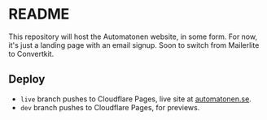# README

This repository will host the Automatonen website, in some form. For now, it's just a landing page with an email signup. Soon to switch from Mailerlite to Convertkit.

## Deploy
- `live` branch pushes to Cloudflare Pages, live site at [automatonen.se](https://automatonen.se).
- `dev` branch pushes to Cloudflare Pages, for previews.
